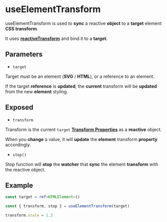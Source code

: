 # useElementTransform

useElementTransform is used to **sync** a reactive **object** to a **target** element **CSS transform**.

It uses [**reactiveTransform**](https://github.com/vueuse/motion/blob/main/src/reactiveTransform.ts) and bind it to a **target**.

## Parameters

- `target`

Target must be an element (**SVG** / **HTML**), or a reference to an element.

If the target **reference** is **updated**, the **current** transform will be **updated** from the new **element** styling.

## Exposed

- `transform`

Transform is the current `target` [**Transform Properties**](/motion-properties#transform-properties) as a **reactive** object.

When you **change** a value, it will **update** the **element** transform **property** accordingly.

- `stop()`

Stop function will **stop** the **watcher** that **sync** the element **transform** with the reactive object.

## Example

```typescript
const target = ref<HTMLElement>()

const { transform, stop } = useElementTransform(target)

transform.scale = 1.2
```

